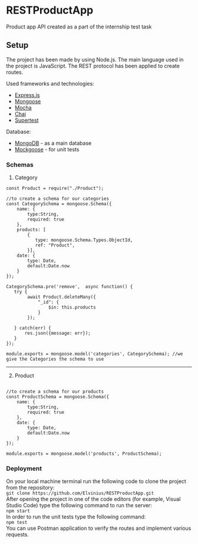 # RESTProductApp
Product app API created as a part of the internship test task 

## Setup
The project has been made by using Node.js. The main language used in the project is JavaScript. The REST protocol has been applied to create routes. <br>

Used frameworks and technologies:
* [Express.js](https://expressjs.com/)
* [Mongoose](https://mongoosejs.com/)
* [Mocha](https://www.npmjs.com/package/mocha)
* [Chai](https://www.chaijs.com/)
* [Supertest](https://www.npmjs.com/package/supertest)

Database:
* [MongoDB](https://www.mongodb.com/) - as a main database
* [Mockgoose](https://www.npmjs.com/package/mockgoose) - for unit tests

### Schemas 

1. Category

```const mongoose = require("mongoose");
const Product = require("./Product");

//to create a schema for our categories
const CategorySchema = mongoose.Schema({
    name: {
        type:String,
        required: true
    },
    products: [
        {
           type: mongoose.Schema.Types.ObjectId,
           ref: "Product",
        }],
    date: {
        type: Date,
        default:Date.now
    }
});

CategorySchema.pre('remove',  async function() {
   try {
        await Product.deleteMany({
            "_id": {
                $in: this.products
            }
        });
    
   } catch(err) {
       res.json({message: err});
   }
});

module.exports = mongoose.model('categories', CategorySchema); //we give the Categories the schema to use 
```
---
2. Product
```const mongoose = require("mongoose");

//to create a schema for our products
const ProductSchema = mongoose.Schema({
    name: {
        type:String,
        required: true
    },
    date: {
        type: Date,
        default:Date.now
    }
});

module.exports = mongoose.model('products', ProductSchema); 
```

### Deployment

On your local machine terminal run the following code to clone the project from the repository: <br>
```git clone https://github.com/Elvinius/RESTProductApp.git``` <br>
After opening the project in one of the code editors (for example, Visual Studio Code) type the following command to run the server:<br>
```npm start``` <br>
In order to run the unit tests type the following command: <br>
```npm test``` <br>
You can use Postman application to verify the routes and implement various requests.
